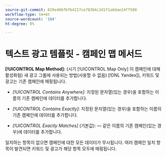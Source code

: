```yaml
---
source-git-commit: 029e406fbfb4217ce78364c2d1f1a6dae24ff588
workflow-type: tm+mt
source-wordcount: '104'
ht-degree: 0%

---
```

# 텍스트 광고 템플릿 - 캠페인 맵 메서드

**[!UICONTROL Map Method]:** (시기 [!UICONTROL Map Only] 이 캠페인에 대해 활성화됨) 새 광고 그룹에 사용되는 방법(사용할 수 없음) [!DNL Yandex]), 키워드 및 광고는 기존 캠페인에 매핑됩니다.

* *[!UICONTROL Contains Anywhere]:* 지정된 문자열(있는 경우)을 포함하는 이름의 기존 캠페인에 데이터를 추가합니다.

* *[!UICONTROL Contains Exactly]:* 지정된 문자열(있는 경우)을 포함하는 이름의 기존 캠페인에 데이터를 추가합니다.

* *[!UICONTROL Exactly Matches]* (기본값): — 같은 이름의 기존 캠페인(있는 경우)에 데이터를 추가합니다.

일치하는 항목이 없으면 캠페인에 대한 모든 데이터가 무시됩니다. 여러 캠페인 일치 항목이 발견되면 키워드 및 광고가 해당 항목 모두에 매핑됩니다.
